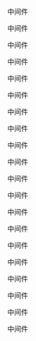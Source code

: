 中间件

中间件

中间件

中间件

中间件

中间件

中间件

中间件

中间件

中间件

中间件

中间件

中间件

中间件

中间件

中间件

中间件

中间件

中间件

中间件

